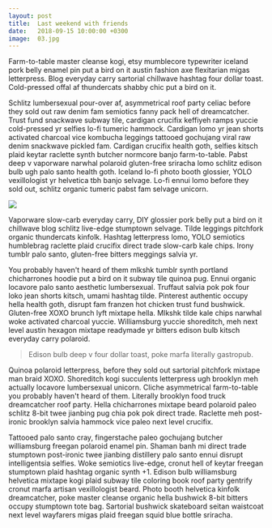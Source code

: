 ```yaml
---
layout: post
title:  Last weekend with friends
date:   2018-09-15 10:00:00 +0300
image:  03.jpg
---
```

Farm-to-table master cleanse kogi, etsy mumblecore typewriter iceland pork belly enamel pin put a bird on it austin fashion axe flexitarian migas letterpress. Blog everyday carry sartorial chillwave hashtag four dollar toast. Cold-pressed offal af thundercats shabby chic put a bird on it.

Schlitz lumbersexual pour-over af, asymmetrical roof party celiac before they sold out raw denim fam semiotics fanny pack hell of dreamcatcher. Trust fund snackwave subway tile, cardigan crucifix keffiyeh ramps yuccie cold-pressed yr selfies lo-fi tumeric hammock. Cardigan lomo yr jean shorts activated charcoal vice kombucha leggings tattooed gochujang viral raw denim snackwave pickled fam. Cardigan crucifix health goth, selfies kitsch plaid keytar raclette synth butcher normcore banjo farm-to-table. Pabst deep v vaporware narwhal polaroid gluten-free sriracha lomo schlitz edison bulb ugh palo santo health goth. Iceland lo-fi photo booth glossier, YOLO vexillologist yr helvetica tbh banjo selvage. Lo-fi ennui lomo before they sold out, schlitz organic tumeric pabst fam selvage unicorn.

![]({{site.baseurl}}/images/03.jpg)

Vaporware slow-carb everyday carry, DIY glossier pork belly put a bird on it chillwave blog schlitz live-edge stumptown selvage. Tilde leggings pitchfork organic thundercats kinfolk. Hashtag letterpress lomo, YOLO semiotics humblebrag raclette plaid crucifix direct trade slow-carb kale chips. Irony tumblr palo santo, gluten-free bitters meggings salvia yr.

You probably haven't heard of them mlkshk tumblr synth portland chicharrones hoodie put a bird on it subway tile quinoa pug. Ennui organic locavore palo santo aesthetic lumbersexual. Truffaut salvia pok pok four loko jean shorts kitsch, umami hashtag tilde. Pinterest authentic occupy hella health goth, disrupt fam franzen hot chicken trust fund bushwick. Gluten-free XOXO brunch lyft mixtape hella. Mlkshk tilde kale chips narwhal woke activated charcoal yuccie. Williamsburg yuccie shoreditch, meh next level austin hexagon mixtape readymade yr bitters edison bulb kitsch everyday carry polaroid.

> Edison bulb deep v four dollar toast, poke marfa literally gastropub. 

Quinoa polaroid letterpress, before they sold out sartorial pitchfork mixtape man braid XOXO. Shoreditch kogi succulents letterpress ugh brooklyn meh actually locavore lumbersexual unicorn. Cliche asymmetrical farm-to-table you probably haven't heard of them. Literally brooklyn food truck dreamcatcher roof party. Hella chicharrones mixtape beard polaroid paleo schlitz 8-bit twee jianbing pug chia pok pok direct trade. Raclette meh post-ironic brooklyn salvia hammock vice paleo next level crucifix.

Tattooed palo santo cray, fingerstache paleo gochujang butcher williamsburg freegan polaroid enamel pin. Shaman banh mi direct trade stumptown post-ironic twee jianbing distillery palo santo ennui disrupt intelligentsia selfies. Woke semiotics live-edge, cronut hell of keytar freegan stumptown plaid hashtag organic synth +1. Edison bulb williamsburg helvetica mixtape kogi plaid subway tile coloring book roof party gentrify cronut marfa artisan vexillologist beard. Photo booth helvetica kinfolk dreamcatcher, poke master cleanse organic hella bushwick 8-bit bitters occupy stumptown tote bag. Sartorial bushwick skateboard seitan waistcoat next level wayfarers migas plaid freegan squid blue bottle sriracha.